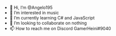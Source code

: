- 👋 Hi, I’m @Angelo195
- 👀 I’m interested in music
- 🌱 I’m currently learning C# and JavaScript
- 💞️ I’m looking to collaborate on nothing
- 📫 How to reach me on Discord GamerHeini#9040

<!---
Angelo195/Angelo195 is a ✨ special ✨ repository because its `README.md` (this file) appears on your GitHub profile.
You can click the Preview link to take a look at your changes.
--->
